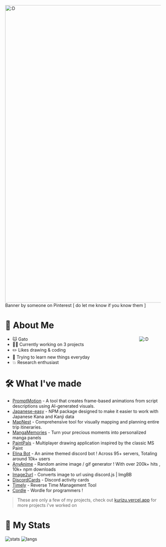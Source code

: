 <img src="https://i.pinimg.com/originals/fe/dc/05/fedc05d06d8d7438485c2ad48d9aa865.gif" alt=":D" style="width: 100vw;" />
Banner by someone on Pinterest [ do let me know if you know them ] 

# 📝 About Me

  <a href="https://discord-cards.onrender.com/api/compact/784141856426033233?about=Silly&banner=https://i.etsystatic.com/40957748/r/il/e4efaa/4810125152/il_fullxfull.4810125152_23ir.jpg">
  <img src="https://discord-cards.onrender.com/api/compact/784141856426033233?about=Silly&banner=https://i.etsystatic.com/40957748/r/il/e4efaa/4810125152/il_fullxfull.4810125152_23ir.jpg" alt=":D" align="right" style="margin-right: 40px;" />
</a>

+ 🐱 Gato
+ 👨‍💻 Currently working on 3 projects
+ ✏️ Likes drawing & coding
+ 🔭 Trying to learn new things everyday
+ 💥 Research enthusiast


# 🛠️ What I've made
- [PromptMotion](https://github.com/crizmo/PromptMotion) - A tool that creates frame-based animations from script descriptions using AI-generated visuals.
- [Japanese-easy](https://github.com/crizmo/japanese-easy) - NPM package designed to make it easier to work with Japanese Kana and Kanji data
- [MapNest](https://mapnest.vercel.app/) - Comprehensive tool for visually mapping and planning entire trip itineraries.
- [MangaMemories](https://mangamemories.vercel.app/) - Turn your precious moments into personalized manga panels
- [PaintPals](https://github.com/crizmo/PaintPals) - Multiplayer drawing application inspired by the classic MS Paint
- [Elina Bot](https://github.com/crizmo/Elina-dev) - An anime themed discord bot ! 
        Across 95+ servers, Totaling around 10k+ users
- [AnyAnime](https://github.com/crizmo/AnyAnime) - Random anime image / gif generator ! 
        With over 200k+ hits , 10k+ npm downloads
- [Image2url](https://github.com/crizmo/image2url) - Converts image to url using discord.js | ImgBB
- [DiscordCards](https://github.com/crizmo/DiscordCards) - Discord activity cards
- [Timely](https://github.com/crizmo/Timely) - Reverse Time Management Tool
- [Cordle](https://github.com/crizmo/Cordle) - Wordle for programmers ! 

> These are only a few of my projects, check out [kurizu.vercel.app](https://kurizu.vercel.app/) for more projects i've worked on

# 📜 My Stats

![stats](https://github-readme-stats.vercel.app/api/?username=crizmo&theme=github_dark&show_icons=true&count_private=true&include_all_commits=true)
![langs](https://github-readme-stats.vercel.app/api/top-langs/?username=crizmo&layout=compact&hide=html&theme=github_dark&langs_count=8)
